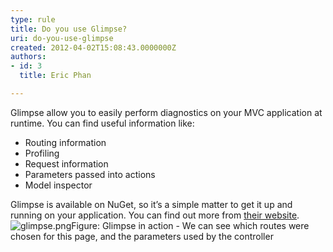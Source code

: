 ```yaml
---
type: rule
title: Do you use Glimpse?
uri: do-you-use-glimpse
created: 2012-04-02T15:08:43.0000000Z
authors:
- id: 3
  title: Eric Phan

---
```


 Glimpse allow you to easily perform diagnostics on your MVC application at runtime. 
You can find useful information like:

- Routing information
- Profiling
- Request information
- Parameters passed into actions
- Model inspector


Glimpse is available on NuGet, so it’s a simple matter to get it up and running on your application. You can find out more from [their website](http&#58;//getglimpse.com/).
![glimpse.png](/SoftwareDevelopment/RulesToBetterMVC/PublishingImages/glimpse.png)Figure: Glimpse in action - We can see which routes were chosen for this page, and the parameters used by the controller
